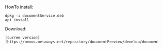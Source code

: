 HowTo install:

    dpkg -i documentService.deb
    apt install
    
Download:
    
    [curren version](https://nexus.metaways.net/repository/documentPreview/develop/documentPreviewService.deb)